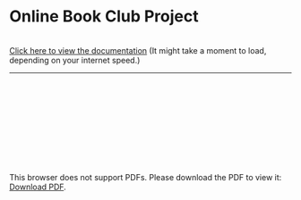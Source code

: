 # Online Book Club Project

<br>
<a href="/Mikhail Goulding Online Book Club Project 2020/Documentation/Online%20Book%20Club%20Documentation.pdf">Click here to view the documentation</a> (It might take a moment to load, depending on your internet speed.)
<hr />
<object data="https://github.com/m-gg/book-club/blob/master/Mikhail%20Goulding%20Online%20Book%20Club%20Project%202020/Documentation/Online%20Book%20Club%20Documentation.pdf" type="application/pdf" width="700px" height="700px">
    <embed src="https://github.com/m-gg/book-club/blob/master/Mikhail%20Goulding%20Online%20Book%20Club%20Project%202020/Documentation/Online%20Book%20Club%20Documentation.pdf">
        <p>This browser does not support PDFs. Please download the PDF to view it: <a href="https://github.com/m-gg/book-club/blob/master/Mikhail%20Goulding%20Online%20Book%20Club%20Project%202020/Documentation/Online%20Book%20Club%20Documentation.pdf">Download PDF</a>.</p>
    </embed>
</object>

